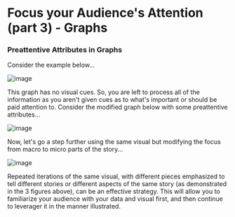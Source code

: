 # Focus your Audience's Attention (part 3) - Graphs

### Preattentive Attributes in Graphs
Consider the example below...

![image](https://github.com/alexlee2000/storytelling_with_data/assets/43845085/5d7c8b60-e5c0-4258-b5df-07024bdb97ce)

This graph has no visual cues. So, you are left to process all of the information as you aren't given cues as to what's important or should be paid attention to. Consider the modified graph below with some preattentive attributes... 

![image](https://github.com/alexlee2000/storytelling_with_data/assets/43845085/15ebfe57-2068-485d-8b06-8738c05061a9)

Now, let's go a step further using the same visual but modifying the focus from macro to micro parts of the story...

![image](https://github.com/alexlee2000/storytelling_with_data/assets/43845085/00b849d9-09e3-4f22-abd7-8b5968c8bac7)

Repeated iterations of the same visual, with different pieces emphasized to tell different stories or different aspects of the same story (as demonstrated in the 3 figures above), can be an effective strategy. This will allow you to familiarize your audience with your data and visual first, and then continue to leverager it in the manner illustrated. 


